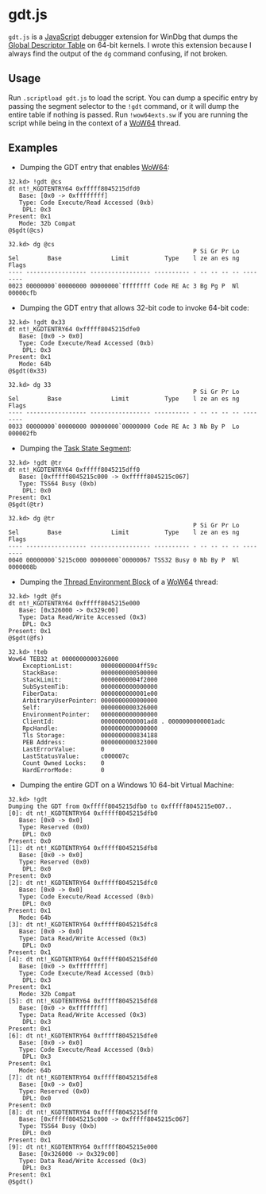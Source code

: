 # gdt.js

`gdt.js` is a [JavaScript](https://docs.microsoft.com/en-us/windows-hardware/drivers/debugger/javascript-debugger-scripting) debugger extension for WinDbg that dumps the [Global Descriptor Table](https://wiki.osdev.org/Global_Descriptor_Table) on 64-bit kernels. I wrote this extension because I always find the output of the `dg` command confusing, if not broken.


## Usage

Run `.scriptload gdt.js` to load the script. You can dump a specific entry by passing the segment selector to the `!gdt` command, or it will dump the entire table if nothing is passed. Run `!wow64exts.sw` if you are running the script while being in the context of a [WoW64](https://docs.microsoft.com/en-us/windows/win32/winprog64/wow64-implementation-details) thread.

## Examples

* Dumping the GDT entry that enables [WoW64](https://docs.microsoft.com/en-us/windows/win32/winprog64/wow64-implementation-details):
```
32.kd> !gdt @cs
dt nt!_KGDTENTRY64 0xfffff8045215dfd0
   Base: [0x0 -> 0xffffffff]
   Type: Code Execute/Read Accessed (0xb)
    DPL: 0x3
Present: 0x1
   Mode: 32b Compat
@$gdt(@cs)

32.kd> dg @cs
                                                    P Si Gr Pr Lo
Sel        Base              Limit          Type    l ze an es ng Flags
---- ----------------- ----------------- ---------- - -- -- -- -- --------
0023 00000000`00000000 00000000`ffffffff Code RE Ac 3 Bg Pg P  Nl 00000cfb
```

* Dumping the GDT entry that allows 32-bit code to invoke 64-bit code:
```
32.kd> !gdt 0x33
dt nt!_KGDTENTRY64 0xfffff8045215dfe0
   Base: [0x0 -> 0x0]
   Type: Code Execute/Read Accessed (0xb)
    DPL: 0x3
Present: 0x1
   Mode: 64b
@$gdt(0x33)

32.kd> dg 33
                                                    P Si Gr Pr Lo
Sel        Base              Limit          Type    l ze an es ng Flags
---- ----------------- ----------------- ---------- - -- -- -- -- --------
0033 00000000`00000000 00000000`00000000 Code RE Ac 3 Nb By P  Lo 000002fb
```

* Dumping the [Task State Segment](https://wiki.osdev.org/Task_State_Segment):
```
32.kd> !gdt @tr
dt nt!_KGDTENTRY64 0xfffff8045215dff0
   Base: [0xfffff8045215c000 -> 0xfffff8045215c067]
   Type: TSS64 Busy (0xb)
    DPL: 0x0
Present: 0x1
@$gdt(@tr)

32.kd> dg @tr
                                                    P Si Gr Pr Lo
Sel        Base              Limit          Type    l ze an es ng Flags
---- ----------------- ----------------- ---------- - -- -- -- -- --------
0040 00000000`5215c000 00000000`00000067 TSS32 Busy 0 Nb By P  Nl 0000008b
```

* Dumping the [Thread Environment Block](https://en.wikipedia.org/wiki/Win32_Thread_Information_Block) of a [WoW64](https://docs.microsoft.com/en-us/windows/win32/winprog64/wow64-implementation-details) thread:
```
32.kd> !gdt @fs
dt nt!_KGDTENTRY64 0xfffff8045215e000
   Base: [0x326000 -> 0x329c00]
   Type: Data Read/Write Accessed (0x3)
    DPL: 0x3
Present: 0x1
@$gdt(@fs)

32.kd> !teb
Wow64 TEB32 at 0000000000326000
    ExceptionList:        00000000004ff59c
    StackBase:            0000000000500000
    StackLimit:           00000000004f2000
    SubSystemTib:         0000000000000000
    FiberData:            0000000000001e00
    ArbitraryUserPointer: 0000000000000000
    Self:                 0000000000326000
    EnvironmentPointer:   0000000000000000
    ClientId:             0000000000001ad8 . 0000000000001adc
    RpcHandle:            0000000000000000
    Tls Storage:          0000000000834188
    PEB Address:          0000000000323000
    LastErrorValue:       0
    LastStatusValue:      c000007c
    Count Owned Locks:    0
    HardErrorMode:        0
```
* Dumping the entire GDT on a Windows 10 64-bit Virtual Machine:
```
32.kd> !gdt
Dumping the GDT from 0xfffff8045215dfb0 to 0xfffff8045215e007..
[0]: dt nt!_KGDTENTRY64 0xfffff8045215dfb0
   Base: [0x0 -> 0x0]
   Type: Reserved (0x0)
    DPL: 0x0
Present: 0x0
[1]: dt nt!_KGDTENTRY64 0xfffff8045215dfb8
   Base: [0x0 -> 0x0]
   Type: Reserved (0x0)
    DPL: 0x0
Present: 0x0
[2]: dt nt!_KGDTENTRY64 0xfffff8045215dfc0
   Base: [0x0 -> 0x0]
   Type: Code Execute/Read Accessed (0xb)
    DPL: 0x0
Present: 0x1
   Mode: 64b
[3]: dt nt!_KGDTENTRY64 0xfffff8045215dfc8
   Base: [0x0 -> 0x0]
   Type: Data Read/Write Accessed (0x3)
    DPL: 0x0
Present: 0x1
[4]: dt nt!_KGDTENTRY64 0xfffff8045215dfd0
   Base: [0x0 -> 0xffffffff]
   Type: Code Execute/Read Accessed (0xb)
    DPL: 0x3
Present: 0x1
   Mode: 32b Compat
[5]: dt nt!_KGDTENTRY64 0xfffff8045215dfd8
   Base: [0x0 -> 0xffffffff]
   Type: Data Read/Write Accessed (0x3)
    DPL: 0x3
Present: 0x1
[6]: dt nt!_KGDTENTRY64 0xfffff8045215dfe0
   Base: [0x0 -> 0x0]
   Type: Code Execute/Read Accessed (0xb)
    DPL: 0x3
Present: 0x1
   Mode: 64b
[7]: dt nt!_KGDTENTRY64 0xfffff8045215dfe8
   Base: [0x0 -> 0x0]
   Type: Reserved (0x0)
    DPL: 0x0
Present: 0x0
[8]: dt nt!_KGDTENTRY64 0xfffff8045215dff0
   Base: [0xfffff8045215c000 -> 0xfffff8045215c067]
   Type: TSS64 Busy (0xb)
    DPL: 0x0
Present: 0x1
[9]: dt nt!_KGDTENTRY64 0xfffff8045215e000
   Base: [0x326000 -> 0x329c00]
   Type: Data Read/Write Accessed (0x3)
    DPL: 0x3
Present: 0x1
@$gdt()
```